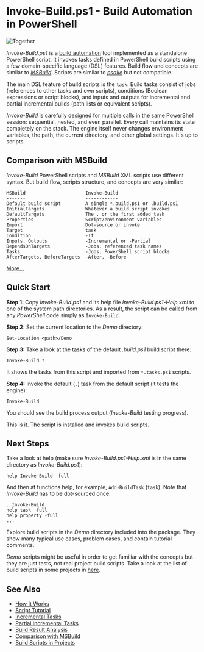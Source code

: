 
Invoke-Build.ps1 - Build Automation in PowerShell
=================================================

![Together](https://github.com/downloads/nightroman/Invoke-Build/Together.png)

*Invoke-Build.ps1* is a [build automation](http://en.wikipedia.org/wiki/Build_automation)
tool implemented as a standalone PowerShell script. It invokes tasks defined in
PowerShell build scripts using a few domain-specific language (DSL) features.
Build flow and concepts are similar to [*MSBuild*](http://en.wikipedia.org/wiki/Msbuild).
Scripts are similar to [*psake*](https://github.com/psake/psake) but not compatible.

The main DSL feature of build scripts is the `task`. Build tasks consist of jobs
(references to other tasks and own scripts), conditions (Boolean expressions or
script blocks), and inputs and outputs for incremental and partial incremental
builds (path lists or equivalent scripts).

*Invoke-Build* is carefully designed for multiple calls in the same PowerShell
session: sequential, nested, and even parallel. Every call maintains its state
completely on the stack. The engine itself never changes environment variables,
the path, the current directory, and other global settings. It's up to scripts.

## Comparison with MSBuild

*Invoke-Build* PowerShell scripts and *MSBuild* XML scripts use different
syntax. But build flow, scripts structure, and concepts are very similar:

    MSBuild                      Invoke-Build
    -------                      ------------
    Default build script         A single *.build.ps1 or .build.ps1
    InitialTargets               Whatever a build script invokes
    DefaultTargets               The . or the first added task
    Properties                   Script/environment variables
    Import                       Dot-source or invoke
    Target                       task
    Condition                    -If
    Inputs, Outputs              -Incremental or -Partial
    DependsOnTargets             -Jobs, referenced task names
    Tasks                        -Jobs, PowerShell script blocks
    AfterTargets, BeforeTargets  -After, -Before

[More...](https://github.com/nightroman/Invoke-Build/wiki/Comparison-with-MSBuild)

## Quick Start

**Step 1:**
Copy *Invoke-Build.ps1* and its help file *Invoke-Build.ps1-Help.xml* to one of
the system path directories. As a result, the script can be called from any
*PowerShell* code simply as `Invoke-Build`.

**Step 2:**
Set the current location to the *Demo* directory:

    Set-Location <path>/Demo

**Step 3:**
Take a look at the tasks of the default *.build.ps1* build script there:

    Invoke-Build ?

It shows the tasks from this script and imported from `*.tasks.ps1` scripts.

**Step 4:**
Invoke the default (`.`) task from the default script (it tests the engine):

    Invoke-Build

You should see the build process output (*Invoke-Build* testing progress).

This is it. The script is installed and invokes build scripts.

## Next Steps

Take a look at help (make sure *Invoke-Build.ps1-Help.xml* is in the same
directory as *Invoke-Build.ps1*):

    help Invoke-Build -full

And then at functions help, for example, `Add-BuildTask` (`task`). Note that
*Invoke-Build* has to be dot-sourced once.

    . Invoke-Build
    help task -full
    help property -full
    ...

Explore build scripts in the *Demo* directory included into the package. They
show many typical use cases, problem cases, and contain tutorial comments.

*Demo* scripts might be useful in order to get familiar with the concepts but
they are just tests, not real project build scripts. Take a look at the list of
build scripts in some projects in
[here](https://github.com/nightroman/Invoke-Build/wiki/Build-Scripts-in-Projects).

## See Also

* [How It Works](https://github.com/nightroman/Invoke-Build/wiki/How-It-Works)
* [Script Tutorial](https://github.com/nightroman/Invoke-Build/wiki/Script-Tutorial)
* [Incremental Tasks](https://github.com/nightroman/Invoke-Build/wiki/Incremental-Tasks)
* [Partial Incremental Tasks](https://github.com/nightroman/Invoke-Build/wiki/Partial-Incremental-Tasks)
* [Build Result Analysis](https://github.com/nightroman/Invoke-Build/wiki/Build-Result-Analysis)
* [Comparison with MSBuild](https://github.com/nightroman/Invoke-Build/wiki/Comparison-with-MSBuild)
* [Build Scripts in Projects](https://github.com/nightroman/Invoke-Build/wiki/Build-Scripts-in-Projects)
